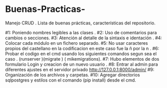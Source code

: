 



# Buenas-Practicas-
 Manejo CRUD .
 Lista de buenas prácticas, características del repositorio.
 
 
 #1: Poniendo nombres legibles a las  clases .
 #2: Uso de comentarios para cambios  o secciones.
 #3: Atención al detalle de la sintaxis e identación .
 #4: Colocar cada  módulo en un fichero separado.
 #5: No usar caracteres propios del castellano en la codificacion en este  caso fue la ñ por la n .
 #6: Probar el codigo en el cmd  usando los siguientes comandos segun sea el caso . (runserver )(migrate ) ( mikemigrations).
 #7: Hubo elementos de  dos formulario Login y creacion de un nuevo usuario . 
 #8: Entrar al admin para diferentes ajustes en el servidor privado http://127.0.0.1:8000/admin/
 #9: Organización de los archivos y carpetas.
 #10: Agregar directorios sqlpostgres y estilos con el comando (pip install) desde el cmd.
 
 


 
 
 
